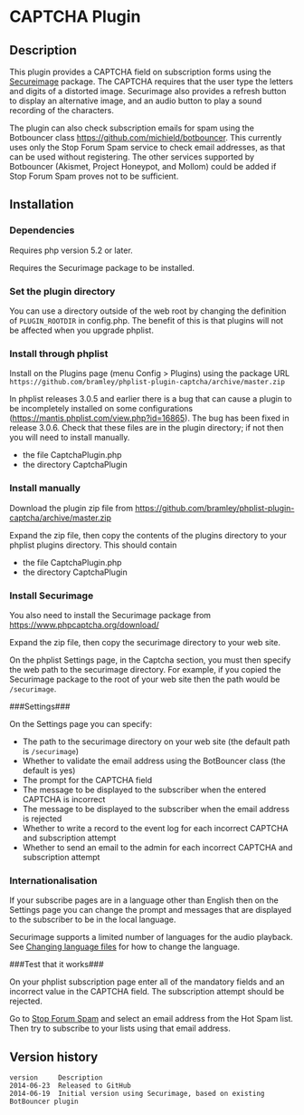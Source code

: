 # CAPTCHA Plugin #

## Description ##

This plugin provides a CAPTCHA field on subscription forms using the 
<a href="https://www.phpcaptcha.org" target="_blank">Secureimage</a> package. 
The CAPTCHA requires that the user type the letters and digits of a distorted image. Securimage 
also provides a refresh button to display an alternative image, and an audio button to play a sound recording of the characters.

The plugin can also check subscription emails for spam using the Botbouncer class <https://github.com/michield/botbouncer>.
This currently uses only the Stop Forum Spam service to check email addresses, as that can be used without registering.
The other services supported by Botbouncer (Akismet, Project Honeypot, and Mollom) could be added if Stop Forum Spam 
proves not to be sufficient.


## Installation ##

### Dependencies ###

Requires php version 5.2 or later.

Requires the Securimage package to be installed.

### Set the plugin directory ###
You can use a directory outside of the web root by changing the definition of `PLUGIN_ROOTDIR` in config.php.
The benefit of this is that plugins will not be affected when you upgrade phplist.

### Install through phplist ###
Install on the Plugins page (menu Config > Plugins) using the package URL
`https://github.com/bramley/phplist-plugin-captcha/archive/master.zip`

In phplist releases 3.0.5 and earlier there is a bug that can cause a plugin to be incompletely installed on some
configurations (<https://mantis.phplist.com/view.php?id=16865>). The bug has been fixed in release 3.0.6.
Check that these files are in the plugin directory; if not then you will need to install manually.

* the file CaptchaPlugin.php
* the directory CaptchaPlugin

### Install manually ###
Download the plugin zip file from <https://github.com/bramley/phplist-plugin-captcha/archive/master.zip>

Expand the zip file, then copy the contents of the plugins directory to your phplist plugins directory.
This should contain

* the file CaptchaPlugin.php
* the directory CaptchaPlugin

### Install Securimage ###
You also need to install the Securimage package from <https://www.phpcaptcha.org/download/>

Expand the zip file, then copy the securimage directory to your web site.

On the phplist Settings page, in the Captcha section, you must then specify the web path to the securimage directory.
For example, if you copied the Securimage package to the root of your web site then the path would be `/securimage`.

###Settings###

On the Settings page you can specify:

* The path to the securimage directory on your web site (the default path is `/securimage`)
* Whether to validate the email address using the BotBouncer class (the default is yes)
* The prompt for the CAPTCHA field
* The message to be displayed to the subscriber when the entered CAPTCHA is incorrect
* The message to be displayed to the subscriber when the email address is rejected
* Whether to write a record to the event log for each incorrect CAPTCHA and subscription attempt
* Whether to send an email to the admin for each incorrect CAPTCHA and subscription attempt

### Internationalisation ###

If your subscribe pages are in a language other than English then on the Settings page you can change the prompt
and messages that are displayed to the subscriber to be in the local language.

Securimage supports a limited number of languages for the audio playback.
See <a href="https://www.phpcaptcha.org/documentation/audio-file-settings/#language">Changing language files</a>
for how to change the language.

###Test that it works###

On your phplist subscription page enter all of the mandatory fields and an incorrect value in the CAPTCHA field.
The subscription attempt should be rejected.

Go to <a href="http://www.stopforumspam.com/" target="_blank">Stop Forum Spam</a> and select an email address from the Hot Spam list.
Then try to subscribe to your lists using that email address. 

## Version history ##

    version     Description
    2014-06-23  Released to GitHub
    2014-06-19  Initial version using Securimage, based on existing BotBouncer plugin
